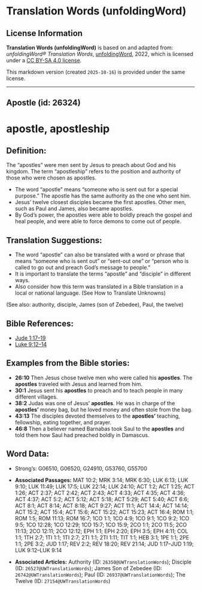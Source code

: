 # Translation Words (unfoldingWord)

## License Information

**Translation Words (unfoldingWord)** is based on and adapted from: _unfoldingWord® Translation Words_, [unfoldingWord](https://unfoldingword.org/utw), 2022, which is licensed under a [CC BY-SA 4.0 license](https://creativecommons.org/licenses/by-sa/4.0/legalcode.en).

This markdown version (created `2025-10-16`) is provided under the same license.



--------------------------------

## Apostle (id: 26324)

apostle, apostleship
====================

Definition:
-----------

The “apostles” were men sent by Jesus to preach about God and his kingdom. The term “apostleship” refers to the position and authority of those who were chosen as apostles.

* The word “apostle” means “someone who is sent out for a special purpose.” The apostle has the same authority as the one who sent him.
* Jesus’ twelve closest disciples became the first apostles. Other men, such as Paul and James, also became apostles.
* By God’s power, the apostles were able to boldly preach the gospel and heal people, and were able to force demons to come out of people.

Translation Suggestions:
------------------------

* The word “apostle” can also be translated with a word or phrase that means “someone who is sent out” or “sent\-out one” or “person who is called to go out and preach God’s message to people.”
* It is important to translate the terms “apostle” and “disciple” in different ways.
* Also consider how this term was translated in a Bible translation in a local or national language. (See How to Translate Unknowns)

(See also: authority, disciple, James (son of Zebedee), Paul, the twelve)

Bible References:
-----------------

* [Jude 1:17–19](https://ref.ly/Jude1:17-Jude1:19)
* [Luke 9:12–14](https://ref.ly/Luke9:12-Luke9:14)

Examples from the Bible stories:
--------------------------------

* **26:10** Then Jesus chose twelve men who were called his **apostles**. The **apostles** traveled with Jesus and learned from him.
* **30:1** Jesus sent his **apostles** to preach and to teach people in many different villages.
* **38:2** Judas was one of Jesus’ **apostles**. He was in charge of the **apostles’** money bag, but he loved money and often stole from the bag.
* **43:13** The disciples devoted themselves to the **apostles’** teaching, fellowship, eating together, and prayer.
* **46:8** Then a believer named Barnabas took Saul to the **apostles** and told them how Saul had preached boldly in Damascus.

Word Data:
----------

* Strong’s: G06510, G06520, G24910, G53760, G55700

* **Associated Passages:** MAT 10:2; MRK 3:14; MRK 6:30; LUK 6:13; LUK 9:10; LUK 11:49; LUK 17:5; LUK 22:14; LUK 24:10; ACT 1:2; ACT 1:25; ACT 1:26; ACT 2:37; ACT 2:42; ACT 2:43; ACT 4:33; ACT 4:35; ACT 4:36; ACT 4:37; ACT 5:2; ACT 5:12; ACT 5:18; ACT 5:29; ACT 5:40; ACT 6:6; ACT 8:1; ACT 8:14; ACT 8:18; ACT 9:27; ACT 11:1; ACT 14:4; ACT 14:14; ACT 15:2; ACT 15:4; ACT 15:6; ACT 15:22; ACT 15:23; ACT 16:4; ROM 1:1; ROM 1:5; ROM 11:13; ROM 16:7; 1CO 1:1; 1CO 4:9; 1CO 9:1; 1CO 9:2; 1CO 9:5; 1CO 12:28; 1CO 12:29; 1CO 15:7; 1CO 15:9; 2CO 1:1; 2CO 11:5; 2CO 11:13; 2CO 12:11; 2CO 12:12; EPH 1:1; EPH 2:20; EPH 3:5; EPH 4:11; COL 1:1; 1TH 2:7; 1TI 1:1; 1TI 2:7; 2TI 1:1; 2TI 1:11; TIT 1:1; HEB 3:1; 1PE 1:1; 2PE 1:1; 2PE 3:2; JUD 1:17; REV 2:2; REV 18:20; REV 21:14; JUD 1:17–JUD 1:19; LUK 9:12–LUK 9:14
* **Associated Articles:** Authority (ID: `26350@UWTranslationWords`); Disciple (ID: `26527@UWTranslationWords`); James Son of Zebedee (ID: `26742@UWTranslationWords`); Paul (ID: `26937@UWTranslationWords`); The Twelve (ID: `27154@UWTranslationWords`)


